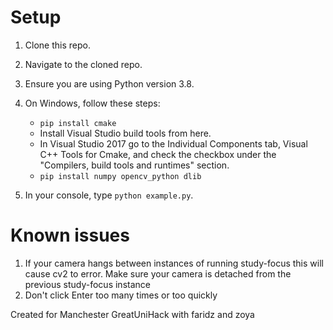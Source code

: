 # Setup
1. Clone this repo.
2. Navigate to the cloned repo.
3. Ensure you are using Python version 3.8.
4. On Windows, follow these steps:

    - ``pip install cmake``
    - Install Visual Studio build tools from here.
    - In Visual Studio 2017 go to the Individual Components tab, Visual C++ Tools for Cmake, and check the checkbox under the "Compilers, build tools and runtimes" section.
    - ``pip install numpy opencv_python dlib``
5. In your console, type ``python example.py``.

# Known issues
1. If your camera hangs between instances of running study-focus this will cause cv2 to error. Make sure your camera is detached from the previous study-focus instance
2. Don't click Enter too many times or too quickly

Created for Manchester GreatUniHack with faridz and zoya
